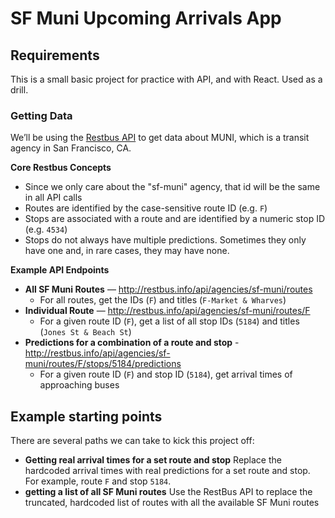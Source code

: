 # SF Muni Upcoming Arrivals App

## Requirements
This is a small basic project for practice with API, and with React. Used as a drill.

### Getting Data
We’ll be using the [Restbus API](http://restbus.info/) to get data about MUNI, which is a transit agency in San Francisco, CA.

**Core Restbus Concepts**
- Since we only care about the "sf-muni" agency, that id will be the same in all API calls
- Routes are identified by the case-sensitive route ID (e.g. `F`)
- Stops are associated with a route and are identified by a numeric stop ID (e.g. `4534`)
- Stops do not always have multiple predictions.  Sometimes they only have one and, in rare cases, they may have none.

**Example API Endpoints**
- **All SF Muni Routes** — http://restbus.info/api/agencies/sf-muni/routes
  + For all routes, get the IDs (`F`) and titles (`F-Market & Wharves`)
- **Individual Route** — http://restbus.info/api/agencies/sf-muni/routes/F
  + For a given route ID (`F`), get a list of all stop IDs (`5184`) and titles (`Jones St & Beach St`)
- **Predictions for a combination of a route and stop** - http://restbus.info/api/agencies/sf-muni/routes/F/stops/5184/predictions
  + For a given route ID (`F`) and stop ID (`5184`), get arrival times of approaching buses


## Example starting points
There are several paths we can take to kick this project off:
- **Getting real arrival times for a set route and stop**
Replace the hardcoded arrival times with real predictions for a set route and stop. For example, route `F` and stop `5184`.
- **getting a list of all SF Muni routes**
Use the RestBus API to replace the truncated, hardcoded list of routes with all the available SF Muni routes

